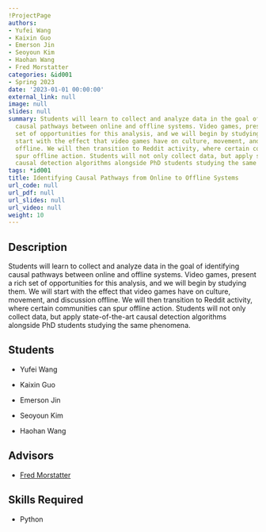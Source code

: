 ```yaml
---
!ProjectPage
authors:
- Yufei Wang
- Kaixin Guo
- Emerson Jin
- Seoyoun Kim
- Haohan Wang
- Fred Morstatter
categories: &id001
- Spring 2023
date: '2023-01-01 00:00:00'
external_link: null
image: null
slides: null
summary: Students will learn to collect and analyze data in the goal of identifying
  causal pathways between online and offline systems. Video games, present a rich
  set of opportunities for this analysis, and we will begin by studying them. We will
  start with the effect that video games have on culture, movement, and discussion
  offline. We will then transition to Reddit activity, where certain communities can
  spur offline action. Students will not only collect data, but apply state-of-the-art
  causal detection algorithms alongside PhD students studying the same phenomena.
tags: *id001
title: Identifying Causal Pathways from Online to Offline Systems
url_code: null
url_pdf: null
url_slides: null
url_video: null
weight: 10
---
```

## Description

Students will learn to collect and analyze data in the goal of identifying causal pathways between online and offline systems. Video games, present a rich set of opportunities for this analysis, and we will begin by studying them. We will start with the effect that video games have on culture, movement, and discussion offline. We will then transition to Reddit activity, where certain communities can spur offline action. Students will not only collect data, but apply state-of-the-art causal detection algorithms alongside PhD students studying the same phenomena.





## Students

* Yufei Wang

* Kaixin Guo

* Emerson Jin

* Seoyoun Kim

* Haohan Wang

## Advisors

* [Fred Morstatter](../../../author/fred-morstatter)

## Skills Required


* Python